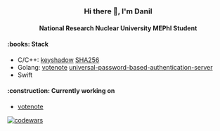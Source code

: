<h3 align="center">Hi there 👋, I'm Danil</h3>
<h4 align="center">National Research Nuclear University MEPhI Student</h4>

<h4>:books: Stack</h4>

- C/C++: [keyshadow](https://github.com/p2034/keyshadow) [SHA256](https://github.com/p2034/SHA256)
- Golang: [votenote](https://github.com/votenote) [universal-password-based-authentication-server](https://github.com/p2034/universal-password-based-authentication-server)
- Swift

<h4>:construction: Currently working on</h4>

- [votenote](https://github.com/votenote)

[![codewars](https://www.codewars.com/users/secretorigin/badges/large)](https://www.codewars.com/users/username)
